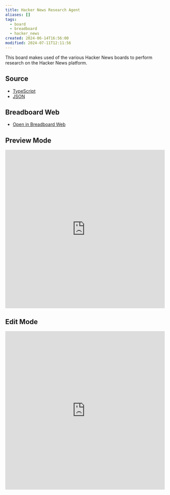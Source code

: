 ```yaml
---
title: Hacker News Research Agent
aliases: []
tags:
  - board
  - breadboard
  - hacker_news
created: 2024-06-14T16:56:00
modified: 2024-07-11T12:11:56
---
```


This board makes used of the various Hacker News boards to perform research on the Hacker News platform.

## Source

- [TypeScript](https://github.com/ExaDev/breadboard/blob/hacker-news-researcher/packages/breadboard-web/src/boards/hacker-news-research.ts)
- [JSON](https://github.com/ExaDev/breadboard/blob/hacker-news-researcher/packages/breadboard-web/public/graphs/hacker-news-research.json)

## Breadboard Web

- [Open in Breadboard Web](https://breadboard-ai.web.app/?board=https://raw.githubusercontent.com/ExaDev/breadboard/hacker-news-researcher/packages/breadboard-web/public/graphs/hacker-news-research.json)

## Preview Mode

<iframe src="https://breadboard-ai.web.app/?board=https://raw.githubusercontent.com/ExaDev/breadboard/hacker-news-researcher/packages/breadboard-web/public/graphs/hacker-news-research.json&embed" style="width: 100%; height: 500px; border: 0;"></iframe>

## Edit Mode

<iframe src="https://breadboard-ai.web.app/?board=https://raw.githubusercontent.com/ExaDev/breadboard/hacker-news-researcher/packages/breadboard-web/public/graphs/hacker-news-research.json" style="width: 100%; height: 500px; border: 0;"></iframe>
